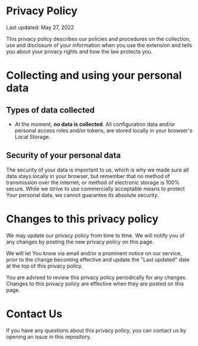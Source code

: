 # Privacy Policy

Last updated: May 27, 2022

This privacy policy describes our policies and procedures on the collection, use and disclosure of your information when you use the extension and tells you about your privacy rights and how the law protects you.

# Collecting and using your personal data

## Types of data collected
- At the moment, **no data is collected**. All configuration data and/or personal access roles and/or tokens, are stored locally in your browser's Local Storage.

## Security of your personal data

The security of your data is important to us, which is why we made sure all data stays locally in your browser, but remember that no method of transmission over the internet, or method of electronic storage is 100% secure. While we strive to use commercially acceptable means to protect Your personal data, we cannot guarantee its absolute security.

# Changes to this privacy policy

We may update our privacy policy from time to time. We will notify you of any changes by posting the new privacy policy on this page.

We will let You know via email and/or a prominent notice on our service, prior to the change becoming effective and update the "Last updated" date at the top of this privacy policy.

You are advised to review this privacy policy periodically for any changes. Changes to this privacy policy are effective when they are posted on this page.

# Contact Us

If you have any questions about this privacy policy, you can contact us by opening an issue in this repository.